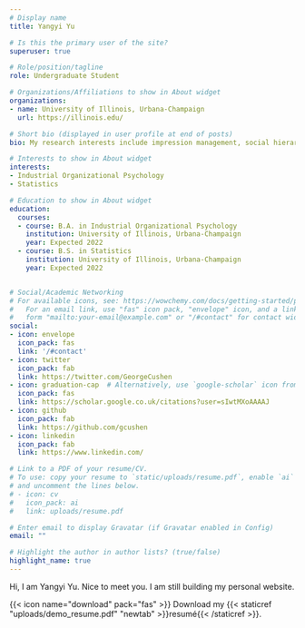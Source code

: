 ```yaml
---
# Display name
title: Yangyi Yu

# Is this the primary user of the site?
superuser: true

# Role/position/tagline
role: Undergraduate Student 

# Organizations/Affiliations to show in About widget
organizations:
- name: University of Illinois, Urbana-Champaign
  url: https://illinois.edu/

# Short bio (displayed in user profile at end of posts)
bio: My research interests include impression management, social hierarchy, working motivation.

# Interests to show in About widget
interests:
- Industrial Organizational Psychology
- Statistics

# Education to show in About widget
education:
  courses:
  - course: B.A. in Industrial Organizational Psychology 
    institution: University of Illinois, Urbana-Champaign
    year: Expected 2022 
  - course: B.S. in Statistics
    institution: University of Illinois, Urbana-Champaign
    year: Expected 2022 


# Social/Academic Networking
# For available icons, see: https://wowchemy.com/docs/getting-started/page-builder/#icons
#   For an email link, use "fas" icon pack, "envelope" icon, and a link in the
#   form "mailto:your-email@example.com" or "/#contact" for contact widget.
social:
- icon: envelope
  icon_pack: fas
  link: '/#contact'
- icon: twitter
  icon_pack: fab
  link: https://twitter.com/GeorgeCushen
- icon: graduation-cap  # Alternatively, use `google-scholar` icon from `ai` icon pack
  icon_pack: fas
  link: https://scholar.google.co.uk/citations?user=sIwtMXoAAAAJ
- icon: github
  icon_pack: fab
  link: https://github.com/gcushen
- icon: linkedin
  icon_pack: fab
  link: https://www.linkedin.com/

# Link to a PDF of your resume/CV.
# To use: copy your resume to `static/uploads/resume.pdf`, enable `ai` icons in `params.toml`, 
# and uncomment the lines below.
# - icon: cv
#   icon_pack: ai
#   link: uploads/resume.pdf

# Enter email to display Gravatar (if Gravatar enabled in Config)
email: ""

# Highlight the author in author lists? (true/false)
highlight_name: true
---
```

Hi, I am Yangyi Yu. Nice to meet you. I am still building my personal website.

{{< icon name="download" pack="fas" >}} Download my {{< staticref "uploads/demo_resume.pdf" "newtab" >}}resumé{{< /staticref >}}.

